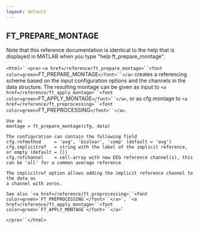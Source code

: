 ```yaml
---
layout: default
---
```


##  FT_PREPARE_MONTAGE

Note that this reference documentation is identical to the help that is displayed in MATLAB when you type "help ft_prepare_montage".

`<html>``<pre>`
    `<a href=/reference/ft_prepare_montage>``<font color=green>`FT_PREPARE_MONTAGE`</font>``</a>` creates a referencing scheme based on the input configuration
    options and the channels in the data structure. The resulting montage can be
    given as input to `<a href=/reference/ft_apply_montage>``<font color=green>`FT_APPLY_MONTAGE`</font>``</a>`, or as cfg.montage to `<a href=/reference/ft_preprocessing>``<font color=green>`FT_PREPROCESSING`</font>``</a>`.
 
    Use as
    montage = ft_prepare_montage(cfg, data)
 
    The configuration can contain the following field
    cfg.refmethod     = 'avg', 'bioloar', 'comp' (default = 'avg')
    cfg.implicitref   = string with the label of the implicit reference, or empty (default = [])
    cfg.refchannel    = cell-array with new EEG reference channel(s), this can be 'all' for a common average reference
 
    The implicitref option allows adding the implicit reference channel to the data as
    a channel with zeros.
 
    See also `<a href=/reference/ft_preprocessing>``<font color=green>`FT_PREPROCESSING`</font>``</a>`, `<a href=/reference/ft_apply_montage>``<font color=green>`FT_APPLY_MONTAGE`</font>``</a>`
`</pre>``</html>`

